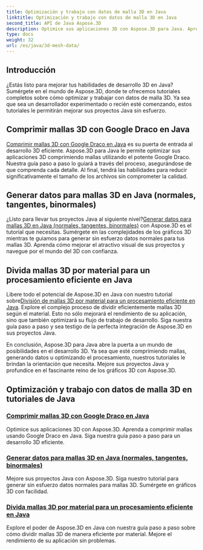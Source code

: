 ```yaml
---
title: Optimización y trabajo con datos de malla 3D en Java
linktitle: Optimización y trabajo con datos de malla 3D en Java
second_title: API de Java Aspose.3D
description: Optimice sus aplicaciones 3D con Aspose.3D para Java. Aprenda a comprimir mallas con Google Draco, generar datos de malla y procesar mallas 3D por material de manera eficiente.
type: docs
weight: 32
url: /es/java/3d-mesh-data/
---
```

## Introducción

¿Estás listo para mejorar tus habilidades de desarrollo 3D en Java? Sumérgete en el mundo de Aspose.3D, donde te ofrecemos tutoriales completos sobre cómo optimizar y trabajar con datos de malla 3D. Ya sea que sea un desarrollador experimentado o recién esté comenzando, estos tutoriales le permitirán mejorar sus proyectos Java sin esfuerzo.

## Comprimir mallas 3D con Google Draco en Java

[Comprimir mallas 3D con Google Draco en Java](./compress-meshes-google-draco/) es su puerta de entrada al desarrollo 3D eficiente. Aspose.3D para Java le permite optimizar sus aplicaciones 3D comprimiendo mallas utilizando el potente Google Draco. Nuestra guía paso a paso lo guiará a través del proceso, asegurándose de que comprenda cada detalle. Al final, tendrá las habilidades para reducir significativamente el tamaño de los archivos sin comprometer la calidad.

## Generar datos para mallas 3D en Java (normales, tangentes, binormales)

¿Listo para llevar tus proyectos Java al siguiente nivel?[Generar datos para mallas 3D en Java (normales, tangentes, binormales)](./generate-mesh-data/) con Aspose.3D es el tutorial que necesitas. Sumérgete en las complejidades de los gráficos 3D mientras te guiamos para generar sin esfuerzo datos normales para tus mallas 3D. Aprenda cómo mejorar el atractivo visual de sus proyectos y navegue por el mundo del 3D con confianza.

## Divida mallas 3D por material para un procesamiento eficiente en Java

 Libere todo el potencial de Aspose.3D en Java con nuestro tutorial sobre[División de mallas 3D por material para un procesamiento eficiente en Java](./split-meshes-by-material/). Explore el complejo proceso de dividir eficientemente mallas 3D según el material. Esto no sólo mejorará el rendimiento de su aplicación, sino que también optimizará su flujo de trabajo de desarrollo. Siga nuestra guía paso a paso y sea testigo de la perfecta integración de Aspose.3D en sus proyectos Java.

En conclusión, Aspose.3D para Java abre la puerta a un mundo de posibilidades en el desarrollo 3D. Ya sea que esté comprimiendo mallas, generando datos u optimizando el procesamiento, nuestros tutoriales le brindan la orientación que necesita. Mejore sus proyectos Java y profundice en el fascinante reino de los gráficos 3D con Aspose.3D.
## Optimización y trabajo con datos de malla 3D en tutoriales de Java
### [Comprimir mallas 3D con Google Draco en Java](./compress-meshes-google-draco/)
Optimice sus aplicaciones 3D con Aspose.3D. Aprenda a comprimir mallas usando Google Draco en Java. Siga nuestra guía paso a paso para un desarrollo 3D eficiente.
### [Generar datos para mallas 3D en Java (normales, tangentes, binormales)](./generate-mesh-data/)
Mejore sus proyectos Java con Aspose.3D. Siga nuestro tutorial para generar sin esfuerzo datos normales para mallas 3D. Sumérgete en gráficos 3D con facilidad.
### [Divida mallas 3D por material para un procesamiento eficiente en Java](./split-meshes-by-material/)
Explore el poder de Aspose.3D en Java con nuestra guía paso a paso sobre cómo dividir mallas 3D de manera eficiente por material. Mejore el rendimiento de su aplicación sin problemas.